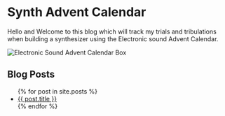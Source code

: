 # Synth Advent Calendar

Hello and Welcome to this blog which will track my trials and tribulations when building a synthesizer using the Electronic sound Advent Calendar.

![Electronic Sound Advent Calendar Box](./assets/2023-11-30/Elec_Snd_Advent_Calendar.png)

## Blog Posts

<ul>
  {% for post in site.posts %}
  <li><a href="{{ post.url | relative_url }}">{{ post.title }}</a></li>
  {% endfor %}
</ul>